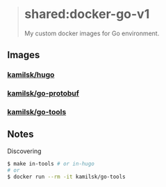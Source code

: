 > # shared:docker-go-v1
>
> My custom docker images for Go environment.

## Images

### [kamilsk/hugo](https://hub.docker.com/r/kamilsk/hugo/)

### [kamilsk/go-protobuf](https://hub.docker.com/r/kamilsk/go-protobuf/)

### [kamilsk/go-tools](https://hub.docker.com/r/kamilsk/go-tools/)

## Notes

Discovering

```bash
$ make in-tools # or in-hugo
# or
$ docker run --rm -it kamilsk/go-tools
```
